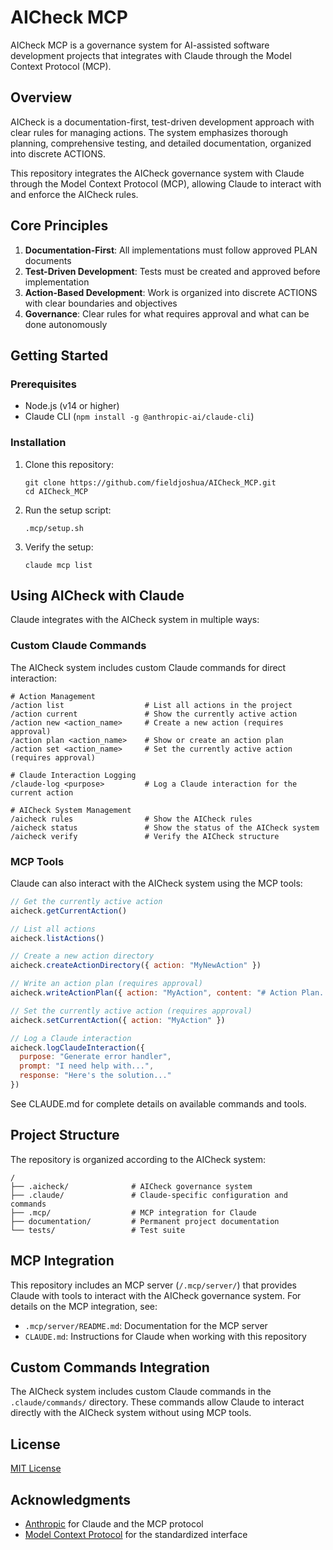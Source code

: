 # AICheck MCP

AICheck MCP is a governance system for AI-assisted software development projects that integrates with Claude through the Model Context Protocol (MCP).

## Overview

AICheck is a documentation-first, test-driven development approach with clear rules for managing actions. The system emphasizes thorough planning, comprehensive testing, and detailed documentation, organized into discrete ACTIONS.

This repository integrates the AICheck governance system with Claude through the Model Context Protocol (MCP), allowing Claude to interact with and enforce the AICheck rules.

## Core Principles

1. **Documentation-First**: All implementations must follow approved PLAN documents
2. **Test-Driven Development**: Tests must be created and approved before implementation
3. **Action-Based Development**: Work is organized into discrete ACTIONS with clear boundaries and objectives
4. **Governance**: Clear rules for what requires approval and what can be done autonomously

## Getting Started

### Prerequisites

- Node.js (v14 or higher)
- Claude CLI (`npm install -g @anthropic-ai/claude-cli`)

### Installation

1. Clone this repository:
   ```
   git clone https://github.com/fieldjoshua/AICheck_MCP.git
   cd AICheck_MCP
   ```

2. Run the setup script:
   ```
   .mcp/setup.sh
   ```

3. Verify the setup:
   ```
   claude mcp list
   ```

## Using AICheck with Claude

Claude integrates with the AICheck system in multiple ways:

### Custom Claude Commands

The AICheck system includes custom Claude commands for direct interaction:

```
# Action Management
/action list                  # List all actions in the project
/action current               # Show the currently active action
/action new <action_name>     # Create a new action (requires approval)
/action plan <action_name>    # Show or create an action plan
/action set <action_name>     # Set the currently active action (requires approval)

# Claude Interaction Logging
/claude-log <purpose>         # Log a Claude interaction for the current action

# AICheck System Management
/aicheck rules                # Show the AICheck rules
/aicheck status               # Show the status of the AICheck system
/aicheck verify               # Verify the AICheck structure
```

### MCP Tools

Claude can also interact with the AICheck system using the MCP tools:

```javascript
// Get the currently active action
aicheck.getCurrentAction()

// List all actions
aicheck.listActions()

// Create a new action directory
aicheck.createActionDirectory({ action: "MyNewAction" })

// Write an action plan (requires approval)
aicheck.writeActionPlan({ action: "MyAction", content: "# Action Plan..." })

// Set the currently active action (requires approval)
aicheck.setCurrentAction({ action: "MyAction" })

// Log a Claude interaction
aicheck.logClaudeInteraction({
  purpose: "Generate error handler",
  prompt: "I need help with...",
  response: "Here's the solution..."
})
```

See CLAUDE.md for complete details on available commands and tools.

## Project Structure

The repository is organized according to the AICheck system:

```
/
├── .aicheck/              # AICheck governance system
├── .claude/               # Claude-specific configuration and commands
├── .mcp/                  # MCP integration for Claude
├── documentation/         # Permanent project documentation
└── tests/                 # Test suite
```

## MCP Integration

This repository includes an MCP server (`/.mcp/server/`) that provides Claude with tools to interact with the AICheck governance system. For details on the MCP integration, see:

- `.mcp/server/README.md`: Documentation for the MCP server
- `CLAUDE.md`: Instructions for Claude when working with this repository

## Custom Commands Integration

The AICheck system includes custom Claude commands in the `.claude/commands/` directory. These commands allow Claude to interact directly with the AICheck system without using MCP tools.

## License

[MIT License](LICENSE)

## Acknowledgments

- [Anthropic](https://www.anthropic.com/) for Claude and the MCP protocol
- [Model Context Protocol](https://modelcontextprotocol.io/) for the standardized interface